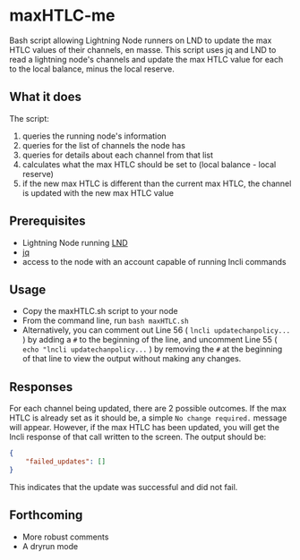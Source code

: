 # maxHTLC-me
Bash script allowing Lightning Node runners on LND to update the max HTLC values of their channels, en masse.
This script uses jq and LND to read a lightning node's channels and update the max HTLC value for each to the local balance, minus the local reserve.

## What it does
The script:
1. queries the running node's information
2. queries for the list of channels the node has
3. queries for details about each channel from that list
4. calculates what the max HTLC should be set to (local balance - local reserve)
5. if the new max HTLC is different than the current max HTLC, the channel is updated with the new max HTLC value

## Prerequisites
- Lightning Node running [LND](https://github.com/lightningnetwork/lnd)
- [jq](https://github.com/jqlang/jq)
- access to the node with an account capable of running lncli commands

## Usage
- Copy the maxHTLC.sh script to your node
- From the command line, run `bash maxHTLC.sh`
- Alternatively, you can comment out Line 56 ( `lncli updatechanpolicy...` ) by adding a `#` to the beginning of the line, and uncomment Line 55 ( `echo "lncli updatechanpolicy...` ) by removing the `#` at the beginning of that line to view the output without making any changes.

## Responses
For each channel being updated, there are 2 possible outcomes. If the max HTLC is already set as it should be, a simple `No change required.` message will appear. However, if the max HTLC has been updated, you will get the lncli response of that call written to the screen. The output should be:
```json
{
	"failed_updates": []
}
```
This indicates that the update was successful and did not fail.

## Forthcoming
- More robust comments
- A dryrun mode
